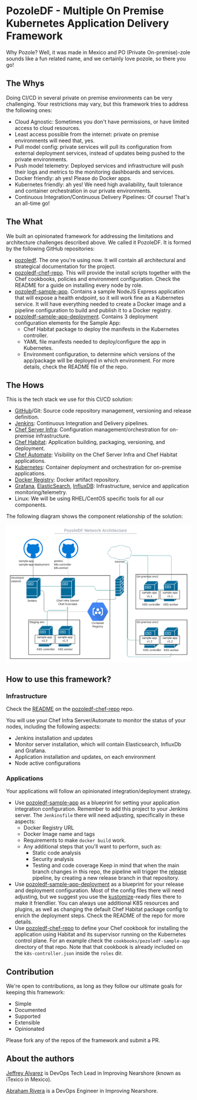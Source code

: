 # PozoleDF - Multiple On Premise Kubernetes Application Delivery Framework

Why Pozole? Well, it was made in Mexico and PO (Private On-premise)-zole sounds like a fun related name,
and we certainly love pozole, so there you go!

## The Whys

Doing CI/CD in several private on premise environments can be very challenging.
Your restrictions may vary, but this framework tries to address the following ones:

- Cloud Agnostic: Sometimes you don't have permissions, or have limited access to cloud resources.
- Least access possible from the internet: private on premise environments will need that, yes.
- Pull model config: private services will pull its configuration from external deployment
  services, instead of updates being pushed to the private environments.
- Push model telemetry: Deployed services and infrastructure will push their logs and metrics to the
  monitoring dashboards and services.
- Docker friendly: ah yes! Please do Docker apps.
- Kubernetes friendly: ah yes! We need high availability, fault tolerance and container orchestration
  in our private environments.
- Continuous Integration/Continuous Delivery Pipelines: Of course! That's an all-time go!

## The What

We built an opinionated framework for addressing the limitations and architecture challenges
described above. We called it PozoleDF. It is formed by the following GitHub repositories:

- [pozoledf](https://github.com/kuritsu/pozoledf). The one you're using now. It will contain all
  architectural and strategical documentation for the project.
- [pozoledf-chef-repo](https://github.com/kuritsu/pozoledf-chef-reo). This will provide the install
  scripts together with the Chef cookbooks, policies and environment configuration. Check the README
  for a guide on installing every node by role.
- [pozoledf-sample-app](https://github.com/kuritsu/pozoledf-sample-app). Contains a sample NodeJS
  Express application that will expose a health endpoint, so it will work fine as a Kubernetes
  service. It will have everything needed to create a Docker image and a pipeline configuration to
  build and publish it to a Docker registry.
- [pozoledf-sample-app-deployment](https://github.com/kuritsu/pozoledf-sample-app-deployment). Contains
  3 deployment configuration elements for the Sample App:
  - Chef Habitat package to deploy the manifests in the Kubernetes controller.
  - YAML file manifests needed to deploy/configure the app in Kubernetes.
  - Environment configuration, to determine which versions of the app/package will be deployed
    in which environment. For more details, check the README file of the repo.

## The Hows

This is the tech stack we use for this CI/CD solution:

- [GitHub](https://github.com)/Git: Source code repository management, versioning and release definition.
- [Jenkins](https://www.jenkins.io): Continuous Integration and Delivery pipelines.
- [Chef Server Infra](https://www.chef.io/products/chef-infra): Configuration management/orchestration for on-premise infrastructure.
- [Chef Habitat](https://www.chef.io/products/chef-habitat): Application building, packaging, versioning, and deployment.
- [Chef Automate](https://www.chef.io/products/chef-automate): Visibility on the Chef Server Infra and Chef Habitat applications.
- [Kubernetes](https://kubernetes.io): Container deployment and orchestration for on-premise applications.
- [Docker Registry](https://docs.docker.com/registry/): Docker artifact repository.
- [Grafana](https://grafana.com/), [ElasticSearch](https://www.elastic.co/elasticsearch/), [InfluxDB](https://www.influxdata.com/): Infrastructure, service and application monitoring/telemetry.
- Linux: We will be using RHEL/CentOS specific tools for all our components.

The following diagram shows the component relationship of the solution:

![Network Architecture](network-architecture.png?raw=true "Network Architecture")

## How to use this framework?

### Infrastructure

Check the [README](https://github.com/kuritsu/pozoledf-chef-repo/blob/main/README.md) on the
[pozoledf-chef-repo](https://github.com/kuritsu/pozoledf-chef-repo) repo.

You will use your Chef Infra Server/Automate to monitor the status of your nodes,
including the following aspects:
- Jenkins installation and updates
- Monitor server installation, which will contain Elasticsearch, InfluxDb and Grafana.
- Application installation and updates, on each environment
- Node active configurations

### Applications

Your applications will follow an opinionated integration/deployment strategy.

- Use [pozoledf-sample-app](https://github.com/kuritsu/pozoledf-sample-app) as a blueprint for setting
  your application integration configuration. Remember to add this project to your Jenkins server.
  The `Jenkinsfile` there will need adjusting, specifically in these aspects:
  - Docker Registry URL
  - Docker Image name and tags
  - Requirements to make `docker build` work.
  - Any additional steps that you'll want to perform, such as:
    - Static code analysis
    - Security analysis
    - Testing and code coverage
  Keep in mind that when the main branch changes in this repo, the pipeline will trigger the
  [release](https://github.com/kuritsu/pozoledf-sample-app-deployment) pipeline,
  by creating a new release branch in that repository.
- Use [pozoledf-sample-app-deployment](https://github.com/kuritsu/pozoledf-sample-app-deployment)
  as a blueprint for your release and deployment configuration. Most of the config files there will
  need adjusting, but we suggest you use the [kustomize](https://kustomize.io)-ready files there
  to make it friendlier. You can always use additional K8S resources and plugins, as well
  as changing the default Chef Habitat package config to enrich the deployment steps. Check the README of the repo
  for more details.
- Use [pozoledf-chef-repo](https://github.com/kuritsu/pozoledf-chef-repo) to define your
  Chef cookbook for installing the application using Habitat and its supervisor running on the Kubernetes control plane. For an example check the `cookbooks/pozoledf-sample-app` directory of that repo. Note that that cookbook is already included on the `k8s-controller.json` inside the `roles` dir.

## Contribution

We're open to contributions, as long as they follow our ultimate goals for keeping this framework:
- Simple
- Documented
- Supported
- Extensible
- Opinionated

Please fork any of the repos of the framework and submit a PR.

## About the authors

[Jeffrey Alvarez](https://github.com/kuritsu) is DevOps Tech Lead in Improving Nearshore (known as iTexico in Mexico).

[Abraham Rivera](https://github.com/sapiens83) is a DevOps Engineer in Improving Nearshore.
